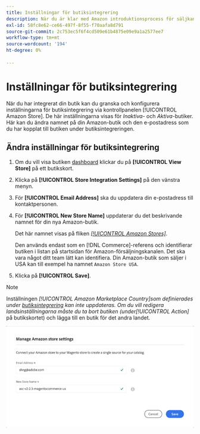 ```yaml
---
title: Inställningar för butiksintegrering
description: När du är klar med Amazon introduktionsprocess för säljkanaler granskar och konfigurerar du inställningarna för butiksintegrering via kontrollpanelen [!UICONTROL Amazon Store]
exl-id: 58fc8e62-ce66-497f-8f55-f70aafa8d791
source-git-commit: 2c753ec5f6f4cd509e61b4875e09e9a1a2577ee7
workflow-type: tm+mt
source-wordcount: '194'
ht-degree: 0%

---
```


# Inställningar för butiksintegrering

När du har integrerat din butik kan du granska och konfigurera inställningarna för butiksintegrering via kontrollpanelen [!UICONTROL Amazon Store]. De här inställningarna visas för *Inaktiva*- och *Aktiva*-butiker. Här kan du ändra namnet på din Amazon-butik och den e-postadress som du har kopplat till butiken under butiksintegreringen.

## Ändra inställningar för butiksintegrering

1. Om du vill visa butiken [dashboard](./amazon-store-dashboard.md) klickar du på **[!UICONTROL View Store]** på ett butikskort.

1. Klicka på **[!UICONTROL Store Integration Settings]** på den vänstra menyn.

1. För **[!UICONTROL Email Address]** ska du uppdatera din e-postadress till kontaktpersonen.

1. För **[!UICONTROL New Store Name]** uppdaterar du det beskrivande namnet för din nya Amazon-butik.

   Det här namnet visas på fliken [_[!UICONTROL Amazon Stores]_](./managing-stores.md).

   Den används endast som en [!DNL Commerce]-referens och identifierar butiken i listan på startsidan för Amazon-försäljningskanalen. Det ska vara något ditt team lätt kan identifiera. Din Amazon-butik som säljer i USA kan till exempel ha namnet `Amazon Store USA`.

1. Klicka på **[!UICONTROL Save]**.

>[!NOTE]
>
>Inställningen _[!UICONTROL Amazon Marketplace Country]_som definierades under [butiksintegrering](./store-integration.md) kan inte uppdateras. Om du vill redigera landsinställningarna måste du ta bort butiken (under_[!UICONTROL Action]_ på butikskortet) och lägga till en butik för det andra landet.

![Inställningar för butiksintegrering](assets/amazon-store-settings.png)
